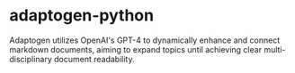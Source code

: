# adaptogen-python
Adaptogen utilizes OpenAI's GPT-4 to dynamically enhance and connect markdown documents, aiming to expand topics until achieving clear multi-disciplinary document readability.
